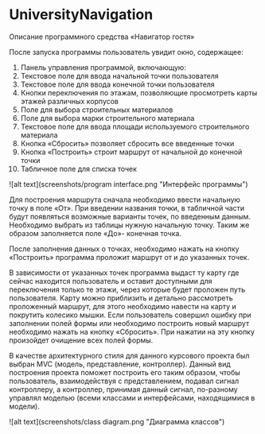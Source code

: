 # UniversityNavigation
 
Описание программного средства «Навигатор гостя»

После запуска программы пользователь увидит окно, содержащее:
1)	Панель управления программой, включающую:
2)	Текстовое поле для ввода начальной точки пользователя
3)	Текстовое поле для ввода конечной точки пользователя
4)	Кнопки переключения по этажам, позволяющие просмотреть карты этажей различных корпусов
5)	Поле для выбора строительных материалов
6)	Поле для выбора марки строительного материала
7)	Текстовое поле для ввода площади используемого строительного материала
8)	Кнопка «Сбросить» позволяет сбросить все введенные точки
9)	Кнопка «Построить» строит маршрут от начальной до конечной точки 
10)	Табличное поле для списка точек

![alt text](screenshots/program interface.png "Интерфейс программы")

Для построения маршрута сначала необходимо ввести начальную точку в поле «От». При введении названия точки, в табличной части будут появляться возможные варианты точек, по введенным данным. Необходимо выбрать из таблицы нужную начальную точку. Таким же образом заполняется поле «До»- конечная точка.

После заполнения данных о точках, необходимо нажать на кнопку «Построить» программа проложит маршрут от и до указанных точек.

 В зависимости от указанных точек программа выдаст ту карту где сейчас находится пользователь и оставит доступными для переключения только те этажи, через которые будет проложен путь пользователя.
Карту можно приблизить и детально рассмотреть проложенный маршрут, для этого необходимо навести на карту и покрутить колесико мышки.
Если пользователь совершил ошибку при заполнении полей формы или необходимо построить новый маршрут необходимо нажать на кнопку «Сбросить». При нажатии на эту кнопку произойдет очищение всех полей формы.

В качестве архитектурного стиля для данного курсового проекта был выбран MVC (модель, представление, контроллер). Данный вид построения проекта поможет построить его таким образом, чтобы пользователь, взаимодействуя с представлением, подавал сигнал контроллеру, а контроллер, принимая данный сигнал, по-разному управлял моделью (всеми классами и интерфейсами, находящимися в модели).

![alt text](screenshots/class diagram.png "Диаграмма классов")
